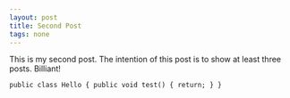 ```yaml
---
layout: post
title: Second Post
tags: none
---
```

This is my second post. The intention of this post is to show at least three posts. Billiant!

`
public class Hello {
	public void test() {
		return;
	}
}
`

